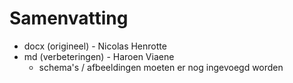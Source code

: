 # Samenvatting

* docx (origineel) - Nicolas Henrotte
* md (verbeteringen) - Haroen Viaene
    * schema's / afbeeldingen moeten er nog ingevoegd worden
